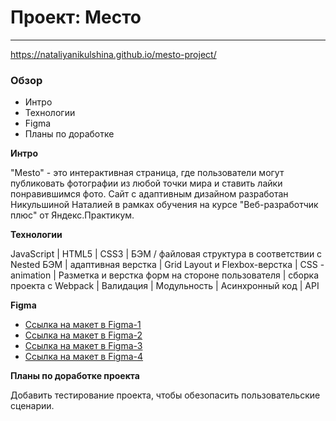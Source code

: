 # Проект: Место
------
https://nataliyanikulshina.github.io/mesto-project/

### Обзор
* Интро
* Технологии
* Figma
* Планы по доработке

**Интро**

"Mesto" - это интерактивная страница, где пользователи могут публиковать фотографии из любой точки мира и ставить лайки понравившимся фото. Сайт с адаптивным дизайном разработан Никульшиной Наталией в рамках обучения на курсе "Веб-разработчик плюс" от Яндекс.Практикум.

**Технологии**

JavaScript | HTML5 | CSS3 | БЭМ / файловая структура в соответствии с Nested БЭМ | адаптивная верстка | Grid Layout и Flexbox-верстка | CSS - animation | Разметка и верстка форм на стороне пользователя | сборка проекта с Webpack | Валидация | Модульность | Асинхронный код | API

**Figma**

* [Ссылка на макет в Figma-1](https://www.figma.com/file/2cn9N9jSkmxD84oJik7xL7/JavaScript.-Sprint-4?node-id=0%3A1)
* [Ссылка на макет в Figma-2](https://www.figma.com/file/bjyvbKKJN2naO0ucURl2Z0/JavaScript.-Sprint-5?node-id=0%3A1)
* [Ссылка на макет в Figma-3](https://www.figma.com/file/kRVLKwYG3d1HGLvh7JFWRT/JavaScript.-Sprint-6?node-id=0%3A1)
* [Ссылка на макет в Figma-4](https://www.figma.com/file/PSdQFRHoxXJFs2FH8IXViF/JavaScript.-Sprint-9)

**Планы по доработке проекта**

Добавить тестирование проекта, чтобы обезопасить пользовательские сценарии.






